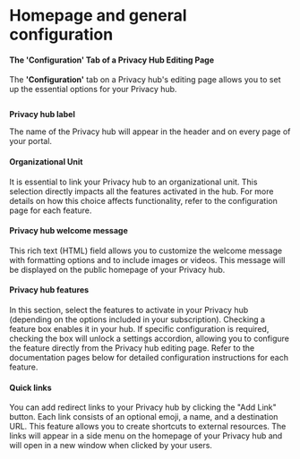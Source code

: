 # Homepage and general configuration

#### The 'Configuration' Tab of a Privacy Hub Editing Page

The **'Configuration'** tab on a Privacy hub's editing page allows you to set up the essential options for your Privacy hub.

<figure><img src="../../../.gitbook/assets/Capture d&#x27;écran 2024-11-18 232606.png" alt=""><figcaption></figcaption></figure>



**Privacy hub label**

The name of the Privacy hub will appear in the header and on every page of your portal.

#### Organizational Unit

It is essential to link your Privacy hub to an organizational unit. This selection directly impacts all the features activated in the hub. For more details on how this choice affects functionality, refer to the configuration page for each feature.

#### **Privacy hub welcome message**

This rich text (HTML) field allows you to customize the welcome message with formatting options and to include images or videos. This message will be displayed on the public homepage of your Privacy hub.

#### **Privacy hub features**

In this section, select the features to activate in your Privacy hub (depending on the options included in your subscription). Checking a feature box enables it in your hub. If specific configuration is required, checking the box will unlock a settings accordion, allowing you to configure the feature directly from the Privacy hub editing page. Refer to the documentation pages below for detailed configuration instructions for each feature.

#### **Quick links**

You can add redirect links to your Privacy hub by clicking the "Add Link" button. Each link consists of an optional emoji, a name, and a destination URL. This feature allows you to create shortcuts to external resources. The links will appear in a side menu on the homepage of your Privacy hub and will open in a new window when clicked by your users.
